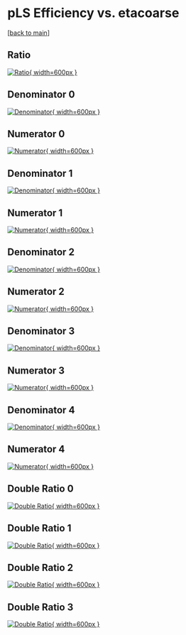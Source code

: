 # pLS Efficiency vs. etacoarse

[[back to main](./)]



## Ratio

[![Ratio](../mtv/var/pLS_base_0_1_eff_etacoarse.png){ width=600px }](../mtv/var/pLS_base_0_1_eff_etacoarse.pdf)

## Denominator 0

[![Denominator](../mtv/den/pLS_base_0_1_eff_etacoarse_den0.png){ width=600px }](../mtv/den/pLS_base_0_1_eff_etacoarse_den0.pdf)

## Numerator 0

[![Numerator](../mtv/num/pLS_base_0_1_eff_etacoarse_num0.png){ width=600px }](../mtv/num/pLS_base_0_1_eff_etacoarse_num0.pdf)

## Denominator 1

[![Denominator](../mtv/den/pLS_base_0_1_eff_etacoarse_den1.png){ width=600px }](../mtv/den/pLS_base_0_1_eff_etacoarse_den1.pdf)

## Numerator 1

[![Numerator](../mtv/num/pLS_base_0_1_eff_etacoarse_num1.png){ width=600px }](../mtv/num/pLS_base_0_1_eff_etacoarse_num1.pdf)

## Denominator 2

[![Denominator](../mtv/den/pLS_base_0_1_eff_etacoarse_den2.png){ width=600px }](../mtv/den/pLS_base_0_1_eff_etacoarse_den2.pdf)

## Numerator 2

[![Numerator](../mtv/num/pLS_base_0_1_eff_etacoarse_num2.png){ width=600px }](../mtv/num/pLS_base_0_1_eff_etacoarse_num2.pdf)

## Denominator 3

[![Denominator](../mtv/den/pLS_base_0_1_eff_etacoarse_den3.png){ width=600px }](../mtv/den/pLS_base_0_1_eff_etacoarse_den3.pdf)

## Numerator 3

[![Numerator](../mtv/num/pLS_base_0_1_eff_etacoarse_num3.png){ width=600px }](../mtv/num/pLS_base_0_1_eff_etacoarse_num3.pdf)

## Denominator 4

[![Denominator](../mtv/den/pLS_base_0_1_eff_etacoarse_den4.png){ width=600px }](../mtv/den/pLS_base_0_1_eff_etacoarse_den4.pdf)

## Numerator 4

[![Numerator](../mtv/num/pLS_base_0_1_eff_etacoarse_num4.png){ width=600px }](../mtv/num/pLS_base_0_1_eff_etacoarse_num4.pdf)

## Double Ratio 0

[![Double Ratio](../mtv/ratio/pLS_base_0_1_eff_etacoarse_ratio0.png){ width=600px }](../mtv/ratio/pLS_base_0_1_eff_etacoarse_ratio0.pdf)

## Double Ratio 1

[![Double Ratio](../mtv/ratio/pLS_base_0_1_eff_etacoarse_ratio1.png){ width=600px }](../mtv/ratio/pLS_base_0_1_eff_etacoarse_ratio1.pdf)

## Double Ratio 2

[![Double Ratio](../mtv/ratio/pLS_base_0_1_eff_etacoarse_ratio2.png){ width=600px }](../mtv/ratio/pLS_base_0_1_eff_etacoarse_ratio2.pdf)

## Double Ratio 3

[![Double Ratio](../mtv/ratio/pLS_base_0_1_eff_etacoarse_ratio3.png){ width=600px }](../mtv/ratio/pLS_base_0_1_eff_etacoarse_ratio3.pdf)

